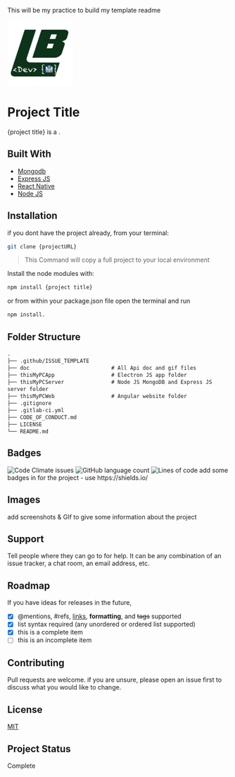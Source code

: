 This will be my practice to build my template readme

<img src="https://github.com/liambrewster/Glass-Background-Demo/blob/3b09839d9690ff0adfb510c391d1f0b922ac7db9/images/LB%20Dev%20Logo.png" width="150" height="150">

# Project Title

{project title} is a .

## Built With
- [Mongodb](https://www.mongodb.com/)
- [Express JS](https://expressjs.com/)
- [React Native](https://facebook.github.io/react-native/)
- [Node JS](https://nodejs.org/en/)

## Installation

if you dont have the project already, from your terminal:
```bash
git clone {projectURL}
```
>This Command  will copy a full  project  to your local  environment

Install the node modules with: 
```bash
npm install {project title} 
```
or from within your package.json file open the terminal and run 
```bash
npm install.
```


## Folder Structure
    .
    ├── .github/ISSUE_TEMPLATE
    ├── doc                          # All Api doc and gif files
    ├── thisMyPCApp                  # Electron JS app folder
    ├── thisMyPCServer               # Node JS MongoDB and Express JS server folder
    ├── thisMyPCWeb                  # Angular website folder
    ├── .gitignore
    ├── .gitlab-ci.yml
    ├── CODE_OF_CONDUCT.md
    ├── LICENSE
    └── README.md
    
## Badges
<img alt="Code Climate issues" src="https://img.shields.io/codeclimate/issues/liambrewster/literate-eureka">
<img alt="GitHub language count" src="https://img.shields.io/github/languages/count/liambrewster/literate-eureka">
<img alt="Lines of code" src="https://img.shields.io/tokei/lines/github/liambrewster/literate-eureka">
add some badges in for the project - use https://shields.io/

## Images
add screenshots & GIf to give some information about the project

## Support
Tell people where they can go to for help. It can be any combination of an issue tracker, a chat room, an email address, etc.

## Roadmap
If you have ideas for releases in the future,
- [x] @mentions, #refs, [links](), **formatting**, and <del>tags</del> supported
- [x] list syntax required (any unordered or ordered list supported)
- [x] this is a complete item
- [ ] this is an incomplete item

## Contributing
Pull requests are welcome. if you are unsure, please open an issue first to discuss what you would like to change.

## License
[MIT](https://choosealicense.com/licenses/mit/)

## Project Status
Complete
